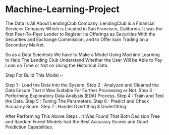 # Machine-Learning-Project
The Data is All About LendingClub Company.
LendingClub is a Financial Services Company Which is Located in San Francisco, California.
It was the first Peer-To-Peer Lender to Register its Offerings as Securities With the Securities and Exchange Commission, and to Offer loan Trading on a Secondary Market.

So as a Data Scientists We have to Make a Model Using Machine Learning to Help The Lending Club Understand Whether the User Will be Able to Pay Loan on Time or Not on Using the Historical Data.

Step For Build This Model :-

  Step 1 : Load the Data Into the System.
  Step 2 : Analyzed and Cleaned the Data Ensure That it Was Suitable For Further Processing or Not.
  Step 3 : Performing Exploratory Data Analysis (EDA) Process.
  Step 4 : Train and Test the Data.
  Step 5 : Tuning The Parameters.
  Step 6 : Predict and Check Accuarcy Score.
  Step 7 : Handel Overfitting & Underfitting.

After Performing This Above Steps . It Was Found That Both Decision Tree and Random Forest Models had the Best Accuracy Scores and Good Prediction Capabilities.
